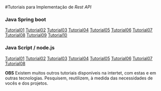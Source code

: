 #Tutoriais para Implementação de _Rest API_
### Java Spring boot
[Tutorial01](https://github.com/grant-burgess/clean-architecture-example-java-spring-boot)
[Tutorial02](https://reflectoring.io/java-components-clean-boundaries/)
[Tutorial03](https://spring.io/guides/tutorials/rest/)
[Tutorial04](https://spring.io/guides/gs/rest-service/)
[Tutorial05](https://www.baeldung.com/rest-with-spring-series)
[Tutorial06](https://mari-azevedo.medium.com/construindo-uma-api-restful-com-java-e-spring-framework-46b74371d107)
[Tutorial07](https://www.bezkoder.com/angular-10-spring-boot-crud/)
[Tutorial08](https://www.bezkoder.com/angular-11-spring-boot-crud/)
[Tutorial09](https://www.youtube.com/watch?v=K8mV6XWA_EY)
[Tutorial10](https://frontbackend.com/spring-boot/angular-11-spring-boot-2-mysql)

### Java Script / node.js
[Tutorial01](https://www.positronx.io/build-angular-crud-application-with-nodejs-and-express-rest-api/)
[Tutorial02](https://developer.okta.com/blog/2018/10/30/basic-crud-angular-and-node)
[Tutorial03](https://malcoded.com/posts/angular-backend-express/)
[Tutorial04](https://www.bezkoder.com/integrate-angular-8-node-js/)
[Tutorial05](https://www.bezkoder.com/integrate-angular-10-node-js/)
[Tutorial06](https://www.bezkoder.com/node-js-rest-api-express-mysql/)
[Tutorial07](https://www.bezkoder.com/angular-12-node-js-express-mysql/)
[Tutorial08](https://ichi.pro/pt/criar-api-rest-usando-nodejs-e-mysql-desde-o-inicio-14397877526049)

**OBS**
Existem muitos outros tutoriais disponíveis na intertet, com estas e em outras tecnologias. Pesquisem, reutilizem, à medida das necessidades de vocês e dos projetos.
